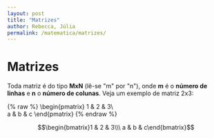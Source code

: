 ```yaml
---
layout: post
title: "Matrizes"
author: Rebecca, Júlia
permalink: /matematica/matrizes/
---
```

# Matrizes
Toda matriz é do tipo **MxN** (lê-se "m" por "n"), onde **m** é o __número de linhas__ e **n** o __número de colunas__. Veja um exemplo de matriz 2x3:

{% raw %}
\begin{pmatrix}
1 & 2 & 3\\\
a & b & c
\end{pmatrix}
{% endraw %}

$$\begin{bmatrix}1 & 2 & 3\\\ a & b & c\end{bmatrix}$$

